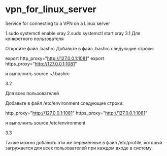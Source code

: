 # vpn_for_linux_server
Service for connecting to a VPN on a Linux server


1.sudo systemctl enable xray
2.sudo systemctl start xray
3.1
Для конкретного пользователя

Откройте файл .bashrc
Добавьте в файл .bashrc следующие строки:

export http_proxy="http://127.0.0.1:1081"
export https_proxy="http://127.0.0.1:1081"

и выполнить source ~/.bashrc

3.2 

Для всех пользователей

Добавьте в файл  /etc/environment следующие строки:
 
http_proxy="http://127.0.0.1:1081"
https_proxy="http://127.0.0.1:1081"

и выполнить source /etc/environment

3.3 

Также можно добавить эти же переменные в файл /etc/profile, который загружается для всех пользователей при каждом входе в систему.
